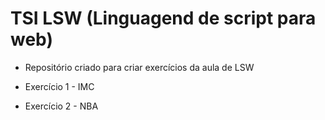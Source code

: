 # TSI LSW (Linguagend de script para web)

- Repositório criado para criar exercícios da aula de LSW

- Exercício 1 - IMC

- Exercício 2 - NBA
